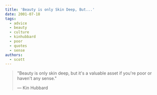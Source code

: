 ```yaml
---
title: 'Beauty is only Skin Deep, But...'
date: 2001-07-18
tags:
  - advice
  - beauty
  - culture
  - kinhubbard
  - poor
  - quotes
  - sense
authors:
  - scott
---
```


> "Beauty is only skin deep, but it's a valuable asset if you're poor or haven't any sense."
>
> — Kin Hubbard
